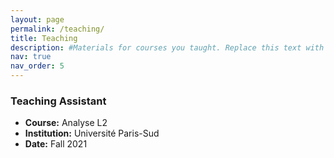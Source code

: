 ```yaml
---
layout: page
permalink: /teaching/
title: Teaching
description: #Materials for courses you taught. Replace this text with your description.
nav: true
nav_order: 5
---
```


### Teaching Assistant

- **Course:** Analyse L2
- **Institution:** Université Paris-Sud
- **Date:** Fall 2021
